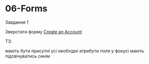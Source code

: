 # 06-Forms

Завдання 1

Зверстати форму [Create an Account](https://www.figma.com/file/nGezCF6xJZS8FaJEPobDFH/web-forms?node-id=0%3A1)

ТЗ:

мають бути присутні усі необхідні атрибути
поля у фокусі мають підсвічуватись синім